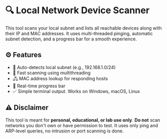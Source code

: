 # 🔍 Local Network Device Scanner

This tool scans your local subnet and lists all reachable devices along with their IP and MAC addresses. It uses multi-threaded pinging, automatic subnet detection, and a progress bar for a smooth experience.

## ⚙️ Features

- 📡 Auto-detects local subnet (e.g., 192.168.1.0/24)
- 🚀 Fast scanning using multithreading
- 🖧 MAC address lookup for responding hosts
- 🧭 Real-time progress bar
- ✅ Simple terminal output. Works on Windows, macOS, Linux

## ⚠️ **Disclaimer**

This tool is meant for **personal, educational, or lab use only**.
**Do not** scan networks you don't own or have permission to test.
It uses only ping and ARP-level queries, no intrusion or port scanning is done.

